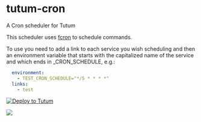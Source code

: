 # tutum-cron
A Cron scheduler for Tutum

This scheduler uses [fcron](http://fcron.free.fr/doc/en/fcrontab.5.html) to schedule commands. 

To use you need to add a link to each service you wish scheduling and then an environment variable that starts with the capitalized name of the service and which ends in _CRON_SCHEDULE, e.g.:

```yaml
  environment:
    - TEST_CRON_SCHEDULE="*/5 * * * *"
  links:
    - test

```

[![Deploy to Tutum](https://s.tutum.co/deploy-to-tutum.svg)](https://dashboard.tutum.co/stack/deploy/)
        
[![](https://badge.imagelayers.io/vizzbuzz/tutum-cron)](https://imagelayers.io/?images=vizzbuzz/tutum-cron:latest 'Get your own badge on imagelayers.io')        
